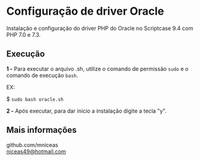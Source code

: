 # Configuração de driver Oracle

Instalação e configuração do driver PHP do Oracle no Scriptcase 9.4 com PHP 7.0 e 7.3.

## Execução

__1 -__ Para executar o arquivo .sh, utilize o comando de permissão `sudo` e o comando de execução `bash`.

EX:

$ `sudo bash oracle.sh`

__2 -__ Após executar, para dar inicio a instalação digite a tecla "y".


## Mais informações
github.com/mniceas  
niceas49@hotmail.com 
